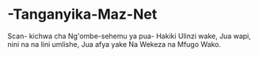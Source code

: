 # -Tanganyika-Maz-Net
Scan- kichwa cha  Ng'ombe-sehemu ya pua- Hakiki Ulinzi wake, Jua wapi, nini na na lini umlishe, Jua afya yake Na Wekeza na Mfugo Wako.

